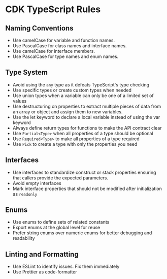 # CDK TypeScript Rules

## Naming Conventions

- Use camelCase for variable and function names.
- Use PascalCase for class names and interface names.
- Use camelCase for interface members.
- Use PascalCase for type names and enum names.

## Type System

- Avoid using the `any` type as it defeats TypeScript's type checking
- Use specific types or create custom types when needed
- Use union types when a variable can only be one of a limited set of values
- Use destructuring on properties to extract multiple pieces of data from an array or object and assign them to new variables.
- Use the let keyword to declare a local variable instead of using the var keyword
- Always define return types for functions to make the API contract clear
- Use `Partial<Type>` when all properties of a type should be optional
- Use `Required<Type>` to make all properties of a type required
- Use `Pick` to create a type with only the properties you need

## Interfaces

- Use interfaces to standardize construct or stack properties ensuring that callers provide the expected parameters.
- Avoid empty interfaces
- Mark interface properties that should not be modified after initialization as `readonly`

## Enums

- Use enums to define sets of related constants
- Export enums at the global level for reuse
- Prefer string enums over numeric enums for better debugging and readability

## Linting and Formatting

- Use ESLint to identify issues. Fix them immediately
- Use Prettier as code-formatter
